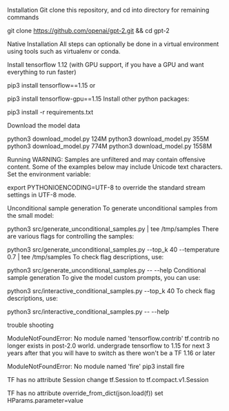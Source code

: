 Installation
Git clone this repository, and cd into directory for remaining commands

git clone https://github.com/openai/gpt-2.git && cd gpt-2

Native Installation
All steps can optionally be done in a virtual environment using tools such as virtualenv or conda.

Install tensorflow 1.12 (with GPU support, if you have a GPU and want everything to run faster)

pip3 install tensorflow==1.15
or

pip3 install tensorflow-gpu==1.15
Install other python packages:

pip3 install -r requirements.txt

Download the model data

python3 download_model.py 124M
python3 download_model.py 355M
python3 download_model.py 774M
python3 download_model.py 1558M

Running
WARNING: Samples are unfiltered and may contain offensive content.
Some of the examples below may include Unicode text characters. Set the environment variable:

export PYTHONIOENCODING=UTF-8
to override the standard stream settings in UTF-8 mode.

Unconditional sample generation
To generate unconditional samples from the small model:

python3 src/generate_unconditional_samples.py | tee /tmp/samples
There are various flags for controlling the samples:

python3 src/generate_unconditional_samples.py --top_k 40 --temperature 0.7 | tee /tmp/samples
To check flag descriptions, use:

python3 src/generate_unconditional_samples.py -- --help
Conditional sample generation
To give the model custom prompts, you can use:

python3 src/interactive_conditional_samples.py --top_k 40
To check flag descriptions, use:

python3 src/interactive_conditional_samples.py -- --help

trouble shooting

ModuleNotFoundError: No module named 'tensorflow.contrib' 
tf.contrib no longer exists in post-2.0 world.
undergrade tensorflow to 1.15 for next 3 years 
after that you will have to switch as there won't be a TF 1.16 or later

ModuleNotFoundError: No module named 'fire'
pip3 install fire

TF has no attribute Session
change tf.Session to tf.compact.v1.Session

TF has no attribute override_from_dict(json.load(f))
set HParams.parameter=value
